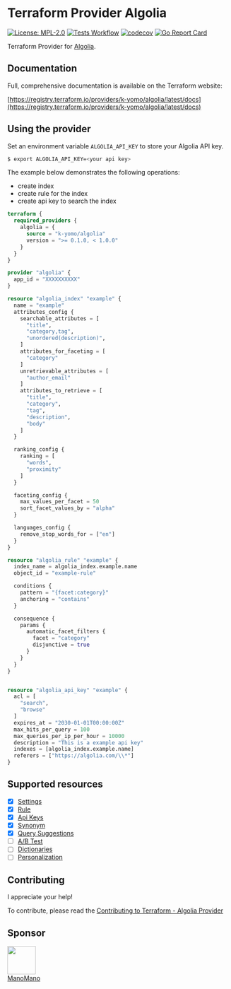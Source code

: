 # Terraform Provider Algolia

[![License: MPL-2.0](https://img.shields.io/badge/License-MPL2.0-blue.svg)](./LICENSE)
[![Tests Workflow](https://github.com/k-yomo/terraform-provider-algolia/workflows/Tests/badge.svg)](https://github.com/k-yomo/terraform-provider-algolia/actions/workflows/test.yml)
[![codecov](https://codecov.io/gh/k-yomo/terraform-provider-algolia/branch/main/graph/badge.svg)](https://codecov.io/gh/k-yomo/terraform-provider-algolia)
[![Go Report Card](https://goreportcard.com/badge/k-yomo/terraform-provider-algolia)](https://goreportcard.com/report/k-yomo/terraform-provider-algolia)

Terraform Provider for [Algolia](https://www.algolia.com).

## Documentation

Full, comprehensive documentation is available on the Terraform website:

[https://registry.terraform.io/providers/k-yomo/algolia/latest/docs](https://registry.terraform.io/providers/k-yomo/algolia/latest/docs)

## Using the provider

Set an environment variable `ALGOLIA_API_KEY` to store your Algolia API key.

```sh
$ export ALGOLIA_API_KEY=<your api key>
```

The example below demonstrates the following operations:

- create index
- create rule for the index
- create api key to search the index

```terraform
terraform {
  required_providers {
    algolia = {
      source = "k-yomo/algolia"
      version = ">= 0.1.0, < 1.0.0"
    }
  }
}

provider "algolia" {
  app_id = "XXXXXXXXXX"
}

resource "algolia_index" "example" {
  name = "example"
  attributes_config {
    searchable_attributes = [
      "title",
      "category,tag",
      "unordered(description)",
    ]
    attributes_for_faceting = [
      "category"
    ]
    unretrievable_attributes = [
      "author_email"
    ]
    attributes_to_retrieve = [
      "title",
      "category",
      "tag",
      "description",
      "body"
    ]
  }

  ranking_config {
    ranking = [
      "words",
      "proximity"
    ]
  }

  faceting_config {
    max_values_per_facet = 50
    sort_facet_values_by = "alpha"
  }

  languages_config {
    remove_stop_words_for = ["en"]
  }
}

resource "algolia_rule" "example" {
  index_name = algolia_index.example.name
  object_id = "example-rule"

  conditions {
    pattern = "{facet:category}"
    anchoring = "contains"
  }

  consequence {
    params {
      automatic_facet_filters {
        facet = "category"
        disjunctive = true
      }
    }
  }
}


resource "algolia_api_key" "example" {
  acl = [
    "search",
    "browse"
  ]
  expires_at = "2030-01-01T00:00:00Z"
  max_hits_per_query = 100
  max_queries_per_ip_per_hour = 10000
  description = "This is a example api key"
  indexes = [algolia_index.example.name]
  referers = ["https://algolia.com/\\*"]
}
```

## Supported resources

- [x] [Settings](https://www.algolia.com/doc/api-client/methods/settings/)
- [x] [Rule](https://www.algolia.com/doc/api-client/methods/rules/)
- [x] [Api Keys](https://www.algolia.com/doc/api-client/methods/api-keys/)
- [x] [Synonym](https://www.algolia.com/doc/api-client/methods/synonyms/)
- [x] [Query Suggestions](https://www.algolia.com/doc/rest-api/query-suggestions/)
- [ ] [A/B Test](https://www.algolia.com/doc/api-client/methods/ab-test/)
- [ ] [Dictionaries](https://www.algolia.com/doc/api-client/methods/dictionaries/)
- [ ] [Personalization](https://www.algolia.com/doc/api-client/methods/personalization/)

## Contributing

I appreciate your help!

To contribute, please read the [Contributing to Terraform - Algolia Provider](./CONTRIBUTING.md)

## Sponsor
<a href="https://www.manomano.com">
  <img src="https://avatars.githubusercontent.com/u/25135828?s=200&v=4" width="64">
  <br>
  ManoMano
</a>
